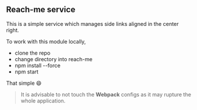 ## Reach-me service

This is a simple service  which manages side links aligned in the center right.

To work with this module locally,

 - clone the repo
 - change directory into reach-me
 - npm install --force
 - npm start
 
 That simple 😄

> It is advisable to not touch the **Webpack** configs as it may rupture the whole application. 

 


